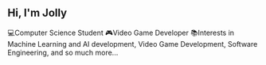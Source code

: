 ## Hi, I'm Jolly

💻Computer Science Student
🎮Video Game Developer
📚Interests in Machine Learning and AI development, Video Game Development, Software Engineering, and so much more...
